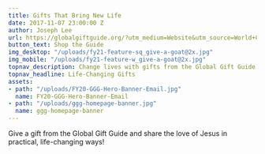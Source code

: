 ```yaml
---
title: Gifts That Bring New Life
date: 2017-11-07 23:00:00 Z
author: Joseph Lee
url: https://globalgiftguide.org/?utm_medium=Website&utm_source=World+Concern&utm_campaign=UWCAGGG0321&utm_term=Homepage+Banner&utm_content=Homepage+Banner
button_text: Shop the Guide
img_desktop: "/uploads/fy21-feature-sq_give-a-goat@2x.jpg"
img_mobile: "/uploads/fy21-feature-w_give-a-goat@2x.jpg"
topnav_description: Change lives with gifts from the Global Gift Guide.
topnav_headline: Life-Changing Gifts
assets:
- path: "/uploads/FY20-GGG-Hero-Banner-Email.jpg"
  name: FY20-GGG-Hero-Banner-Email
- path: "/uploads/ggg-homepage-banner.jpg"
  name: ggg-homepage-banner
---
```


Give a gift from the Global Gift Guide and share the love of Jesus in practical, life-changing ways!
